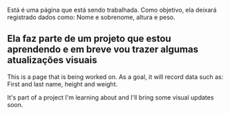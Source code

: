 Está é uma página que está sendo trabalhada.
Como objetivo, ela deixará registrado dados como:
Nome e sobrenome, altura e peso.

Ela faz parte de um projeto que estou aprendendo e em breve vou trazer algumas atualizações visuais
----------------------------------------------------------------------
This is a page that is being worked on.
As a goal, it will record data such as:
First and last name, height and weight.

It's part of a project I'm learning about and I'll bring some visual updates soon.
